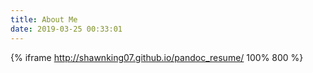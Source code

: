 ```yaml
---
title: About Me
date: 2019-03-25 00:33:01
---
```


{% iframe http://shawnking07.github.io/pandoc_resume/ 100% 800 %}